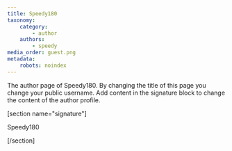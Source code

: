 ```yaml
---
title: Speedy180
taxonomy:
    category:
        - author
    authors:
        - speedy
media_order: guest.png
metadata:
    robots: noindex
---
```


The author page of Speedy180. By changing the title of this page you change your public username. Add content in the signature block to change the content of the author profile.

[section name="signature"]

Speedy180

[/section]
